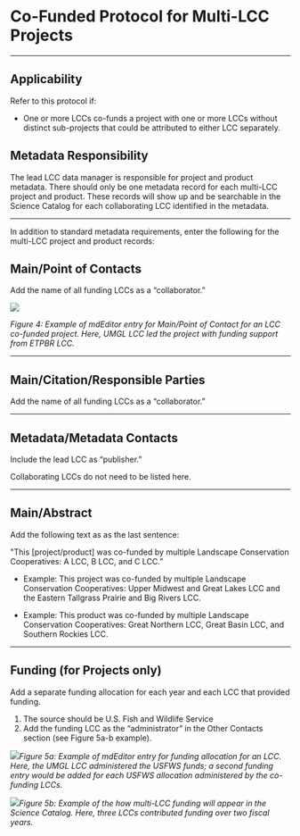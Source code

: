 # Co-Funded Protocol for Multi-LCC Projects

---

## Applicability

Refer to this protocol if:

* One or more LCCs co-funds a project with one or more LCCs without distinct sub-projects that could be attributed to either LCC separately.

## Metadata Responsibility

The lead LCC data manager is responsible for project and product metadata. There should only be one metadata record for each multi-LCC project and product. These records will show up and be searchable in the Science Catalog for each collaborating LCC identified in the metadata.

---

In addition to standard metadata requirements, enter the following for the multi-LCC project and product records:

## Main/Point of Contacts

Add the name of all funding LCCs as a “collaborator.”

![](https://lh3.googleusercontent.com/SmpEd4mpmmMhWgQCiUf5yRg6EIM-iaNp1uhg_mzhd9bWyH1qHAsIaFgfH145AAqMd3DU7d6f5XacR3LR2NsTpO70Icwk0AaeIzSg79oK8EFvXTAD0XiL3sh4t-vLQCWPFmiUOHWb)

_Figure 4: Example of mdEditor entry for Main/Point of Contact for an LCC co-funded project. Here, UMGL LCC led the project with funding support from ETPBR LCC._

---

## Main/Citation/Responsible Parties

Add the name of all funding LCCs as a “collaborator.”

---

## Metadata/Metadata Contacts

Include the lead LCC as “publisher.”

Collaborating LCCs do not need to be listed here.

---

## Main/Abstract

Add the following text as as the last sentence:

"This \[project/product\] was co-funded by multiple Landscape Conservation Cooperatives: A LCC, B LCC, and C LCC.”

* Example: This project was co-funded by multiple Landscape Conservation Cooperatives: Upper Midwest and Great Lakes LCC and the Eastern Tallgrass Prairie and Big Rivers LCC.

* Example: This product was co-funded by multiple Landscape Conservation Cooperatives: Great Northern LCC, Great Basin LCC, and Southern Rockies LCC.

---

## Funding \(for Projects only\)

Add a separate funding allocation for each year and each LCC that provided funding. 

1. The source should be U.S. Fish and Wildlife Service 
2. Add the funding LCC as the “administrator” in the Other Contacts section \(see Figure 5a-b example\).

![](https://lh5.googleusercontent.com/FuzsddF2rFu5QQiRYIC7xLYOQrFWwHFoqIIMa0OuODOz52A3oSi1tAUUfh58HTjYmtKohXAGKwWfoKXdRXjol3J-A_zBCl6kddAGBjErEWIfSrSoYAkdmieraFzgSYR3jBwG0q26)_Figure 5a: Example of mdEditor entry for funding allocation for an LCC. Here, the UMGL LCC administered the USFWS funds; a second funding entry would be added for each USFWS allocation administered by the co-funding LCCs._

![](https://lh4.googleusercontent.com/BFjPNwSizy32gQE2rdtiUHmp14ZBcNpf5PKrtdg7Um4YdzjyIhx6CL53MCYfP7PlBMldvekBfhwBOZfpXlBE1LtaPgNIdYWTtK_MGAqm-bWWXrkYBYi632KT9n8e7cGbOYe0ocpp)_Figure 5b: Example of the how multi-LCC funding will appear in the Science Catalog. Here, three LCCs contributed funding over two fiscal years._




